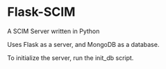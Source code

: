 # Flask-SCIM
A SCIM Server written in Python

Uses Flask as a server, and MongoDB as a database.

To initialize the server, run the init_db script.
